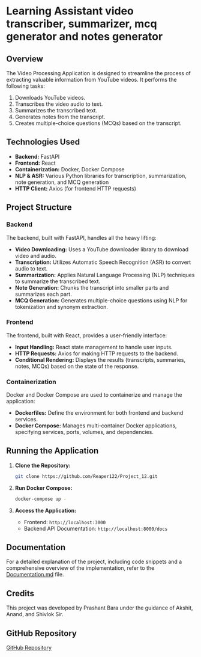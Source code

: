 # Learning Assistant video transcriber, summarizer, mcq generator and notes generator

## Overview

The Video Processing Application is designed to streamline the process of extracting valuable information from YouTube videos. It performs the following tasks:
1. Downloads YouTube videos.
2. Transcribes the video audio to text.
3. Summarizes the transcribed text.
4. Generates notes from the transcript.
5. Creates multiple-choice questions (MCQs) based on the transcript.

## Technologies Used

- **Backend:** FastAPI
- **Frontend:** React
- **Containerization:** Docker, Docker Compose
- **NLP & ASR:** Various Python libraries for transcription, summarization, note generation, and MCQ generation
- **HTTP Client:** Axios (for frontend HTTP requests)

## Project Structure

### Backend

The backend, built with FastAPI, handles all the heavy lifting:
- **Video Downloading:** Uses a YouTube downloader library to download video and audio.
- **Transcription:** Utilizes Automatic Speech Recognition (ASR) to convert audio to text.
- **Summarization:** Applies Natural Language Processing (NLP) techniques to summarize the transcribed text.
- **Note Generation:** Chunks the transcript into smaller parts and summarizes each part.
- **MCQ Generation:** Generates multiple-choice questions using NLP for tokenization and synonym extraction.

### Frontend

The frontend, built with React, provides a user-friendly interface:
- **Input Handling:** React state management to handle user inputs.
- **HTTP Requests:** Axios for making HTTP requests to the backend.
- **Conditional Rendering:** Displays the results (transcripts, summaries, notes, MCQs) based on the state of the response.

### Containerization

Docker and Docker Compose are used to containerize and manage the application:
- **Dockerfiles:** Define the environment for both frontend and backend services.
- **Docker Compose:** Manages multi-container Docker applications, specifying services, ports, volumes, and dependencies.

## Running the Application

1. **Clone the Repository:**
   ```bash
   git clone https://github.com/Reaper122/Project_12.git
   ```

2. **Run Docker Compose:**
   ```bash
   docker-compose up -
   ```

3. **Access the Application:**
   - Frontend: `http://localhost:3000`
   - Backend API Documentation: `http://localhost:8000/docs`

## Documentation

For a detailed explanation of the project, including code snippets and a comprehensive overview of the implementation, refer to the [Documentation.md](Documentation.md) file.

## Credits

This project was developed by Prashant Bara under the guidance of Akshit, Anand, and Shivlok Sir.

## GitHub Repository

[GitHub Repository](https://github.com/Reaper122/Project_12)

